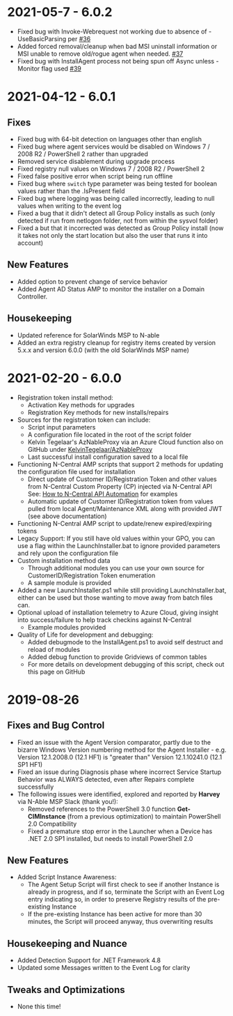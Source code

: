 # 2021-05-7 - 6.0.2
* Fixed bug with Invoke-Webrequest not working due to absence of -UseBasicParsing per [#36](https://github.com/AngryProgrammerInside/InstallAgent/issues/36)
* Added forced removal/cleanup when bad MSI uninstall information or MSI unable to remove old/rogue agent when needed. [#37](https://github.com/AngryProgrammerInside/InstallAgent/issues/37)
* Fixed bug with InstallAgent process not being spun off Async unless -Monitor flag used [#39](https://github.com/AngryProgrammerInside/InstallAgent/issues/39)


# 2021-04-12 - 6.0.1

## Fixes
* Fixed bug with 64-bit detection on languages other than english
* Fixed bug where agent services would be disabled on Windows 7 / 2008 R2 / PowerShell 2 rather than upgraded
* Removed service disablement during upgrade process
* Fixed registry null values on Windows 7 / 2008 R2 / PowerShell 2
* Fixed false positive error when script being run offline
* Fixed bug where `switch` type parameter was being tested for boolean values rather than the .IsPresent field
* Fixed bug where logging was being called incorrectly, leading to null values when writing to the event log
* Fixed a bug that it didn't detect all Group Policy installs as such (only detected if run from netlogon folder, not from within the sysvol folder)
* Fixed a but that it incorrected was detected as Group Policy install (now it takes not only the start location but also the user that runs it into account)

## New Features
* Added option to prevent change of service behavior
* Added Agent AD Status AMP to monitor the installer on a Domain Controller.

## Housekeeping
* Updated reference for SolarWinds MSP to N-able
* Added an extra registry cleanup for registry items created by version 5.x.x and version 6.0.0 (with the old SolarWinds MSP name)


# 2021-02-20 - 6.0.0
*   Registration token install method:
    *   Activation Key methods for upgrades
    *   Registration Key methods for new installs/repairs
*   Sources for the registration token can include:
    *   Script input parameters
    *   A configuration file located in the root of the script folder
    *   Kelvin Tegelaar's AzNableProxy via an Azure Cloud function also on GitHub under [KelvinTegelaar/AzNableProxy](https://github.com/KelvinTegelaar/AzNableProxy)
    *   Last successful install configuration saved to a local file
*   Functioning N-Central AMP scripts that support 2 methods for updating the configuration file used for installation
    *   Direct update of Customer ID/Registration Token and other values from N-Central Custom Property (CP) injected via N-Central API See: [How to N-Central API Automation](https://github.com/AngryProgrammerInside/NC-API-Documentation) for examples
    *   Automatic update of Customer ID/Registration token from values pulled from local Agent/Maintenance XML along with provided JWT (see above documentation)
*   Functioning N-Central AMP script to update/renew expired/expiring tokens
*   Legacy Support: If you still have old values within your GPO, you can use a flag within the LaunchInstaller.bat to ignore provided parameters and rely upon the configuration file
*   Custom installation method data
    *   Through additional modules you can use your own source for CustomerID/Registration Token enumeration
    *   A sample module is provided
*   Added a new LaunchInstaller.ps1 while still providing LaunchInstaller.bat, either can be used but those wanting to move away from batch files can.
*   Optional upload of installation telemetry to Azure Cloud, giving insight into success/failure to help track checkins against N-Central
    *   Example modules provided
*   Quality of Life for development and debugging:
    *   Added debugmode to the InstallAgent.ps1 to avoid self destruct and reload of modules
    *   Added debug function to provide Gridviews of common tables
    *   For more details on development debugging of this script, check out this page on GitHub

# 2019-08-26

## Fixes and Bug Control
* Fixed an issue with the Agent Version comparator, partly due to the bizarre Windows Version numbering method for the Agent Installer - e.g. Version 12.1.2008.0 (12.1 HF1) is "greater than" Version 12.1.10241.0 (12.1 SP1 HF1)
* Fixed an issue during Diagnosis phase where incorrect Service Startup Behavior was ALWAYS detected, even after Repairs complete successfully
* The following issues were identified, explored and reported by **Harvey** via N-Able MSP Slack (thank you!):
    * Removed references to the PowerShell 3.0 function **Get-CIMInstance** (from a previous optimization) to maintain PowerShell 2.0 Compatibility
    * Fixed a premature stop error in the Launcher when a Device has .NET 2.0 SP1 installed, but needs to install PowerShell 2.0

## New Features

* Added Script Instance Awareness:
    * The Agent Setup Script will first check to see if another Instance is already in progress, and if so, terminate the Script with an Event Log entry indicating so, in order to preserve Registry results of the pre-existing Instance
    * If the pre-existing Instance has been active for more than 30 minutes, the Script will proceed anyway, thus overwriting results

## Housekeeping and Nuance

* Added Detection Support for .NET Framework 4.8
* Updated some Messages written to the Event Log for clarity

## Tweaks and Optimizations

* None this time!